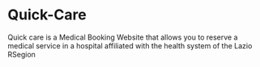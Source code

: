 # Quick-Care

Quick care is a Medical Booking Website that allows you to reserve a medical service in a hospital affiliated with the health system of the Lazio RSegion